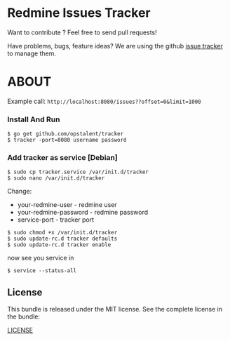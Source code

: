 Redmine Issues Tracker
======

Want to contribute ? Feel free to send pull requests!

Have problems, bugs, feature ideas?
We are using the github [issue tracker](https://github.com/opstalent/tracker/issues) to manage them.

ABOUT
==================================================

Example call: `http://localhost:8080/issues??offset=0&limit=1000`

### Install And Run

```shell
$ go get github.com/opstalent/tracker
$ tracker -port=8080 username password 
```

### Add tracker as service [Debian]

```shell
$ sudo cp tracker.service /var/init.d/tracker
$ sudo nano /var/init.d/tracker
```

Change:
- your-redmine-user - redmine user
- your-redmine-password - redmine password
- service-port - tracker port

```shell
$ sudo chmod +x /var/init.d/tracker
$ sudo update-rc.d tracker defaults
$ sudo update-rc.d tracker enable
```

now see you service in

```shell
$ service --status-all
```

License
-------
This bundle is released under the MIT license. See the complete license in the bundle:

[LICENSE](LICENSE)

